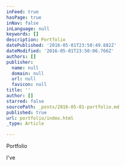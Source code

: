 ```yaml
---
inFeed: true
hasPage: true
inNav: false
inLanguage: null
keywords: []
description: Portfolio
datePublished: '2016-05-01T23:50:49.882Z'
dateModified: '2016-05-01T23:50:06.766Z'
authors: []
publisher:
  name: null
  domain: null
  url: null
  favicon: null
title: ''
author: []
starred: false
sourcePath: _posts/2016-05-01-portfolio.md
published: true
url: portfolio/index.html
_type: Article

---
```

Portfolio

I've